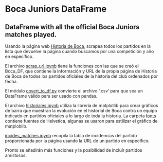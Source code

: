 # Boca Juniors DataFrame

## DataFrame with all the official Boca Juniors matches played.

Usando la página web [Historia de Boca](https://www.historiadeboca.com.ar), scrapea todos los partidos en la lista que devuelve la página cuando buscamos por una competición y año en específico.

El archivo [scrap_url.ipynb](scrap_url.ipynb) tiene la funciones con las que se creó el Boca_DF, que contiene la información y URL de la propia página de Historia de Boca de todos los partidos oficiales de la historia del club ordenados por fecha.

El módulo [covert_to_df.py](convert_to_df.py) convierte el archivo '.csv' para que sea un DataFrame válido para ser usado con pandas.

El archivo [historiales.ipynb](historiales.ipynb) utiliza la librería de matplotlib para crear gráficos de barra que muestran la evolución en el historial de Boca contra un equipo indicado en partidos oficiales a lo largo de toda la historia.
La carpeta [fonts](fonts/) contiene fuentes de Helvetica, algunas se usaron para estilizar el gráfico de matploblib.

[incides_matches.ipynb](incidences_matches.ipynb) recopila la tabla de incidencias del partido proporcionada por la página usando la URL de un partido en específico.

Pronto se añadirán más funciones y la posibilidad de incluír partidos amistosos.